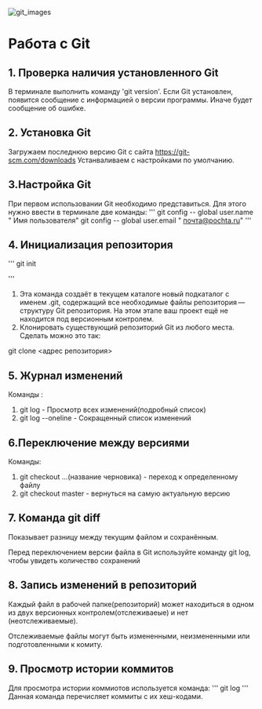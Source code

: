  ![git_images](git_images.png)
 # Работа с Git

## 1. Проверка наличия  установленного Git
В терминале выполнить команду 'git version'. 
Если Git установлен, появится сообщение с информацией о версии программы. Иначе будет сообщение об ошибке.

## 2. Установка Git
Загружаем последнюю версию Git с сайта https://git-scm.com/downloads
 Устанваливаем с настройками по умолчанию.
 ## 3.Настройка Git
 При первом использовании Git  необходимо представиться. Для этого нужно ввести в терминале две команды:
 ''' 
 git config -- global user.name " Имя пользователя"
 git config -- global user.email " почта@pochta.ru"
 '''
 ## 4. Инициализация репозитория
 '''
 git init
 
 '''
 1. Эта команда создаёт в текущем каталоге новый подкаталог с именем .git, содержащий все необходимые файлы репозитория — структуру Git репозитория. На этом этапе ваш проект ещё не находится под версионным контролем.
 2. Клонировать существующий репозиторий Git из любого места. Сделать можно это так:
 
 git clone <адрес репозитория>

 ## 5. Журнал изменений
  Команды :
  1. git log - Просмотр всех изменений(подробный список)
  2. git log --oneline    - Сокращенный список изменений

## 6.Переключение между версиями
Команды:
1. git checkout ...(название черновика) - переход к определенному файлу
2. git checkout master   - вернуться на самую актуальную версию

 ## 7. Команда git diff
 Показывает разницу между текущим файлом
и сохранённым.

Перед переключением версии файла в Git
используйте команду git log, чтобы увидеть
количество сохранений

## 8. Запись изменений в репозиторий

 Каждый файл в рабочей папке(репозиторий) может находиться в одном из двух версионных  контролем(отслеживаеые) и нет (неотслеживаемые).

 Отслеживаемые файлы могут быть измененными, неизмененными или подготовленными к комиту.

## 9. Просмотр истории коммитов

Для просмотра истории коммиотов используется команда:
'''
git log
'''
Данная команда перечисляет коммиты с их хеш-кодами.



 